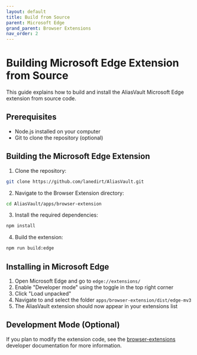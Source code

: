```yaml
---
layout: default
title: Build from Source
parent: Microsoft Edge
grand_parent: Browser Extensions
nav_order: 2
---
```


# Building Microsoft Edge Extension from Source

This guide explains how to build and install the AliasVault Microsoft Edge extension from source code.

## Prerequisites

- Node.js installed on your computer
- Git to clone the repository (optional)

## Building the Microsoft Edge Extension

1. Clone the repository:
```bash
git clone https://github.com/lanedirt/AliasVault.git
```

2. Navigate to the Browser Extension directory:
```bash
cd AliasVault/apps/browser-extension
```

3. Install the required dependencies:
```bash
npm install
```

4. Build the extension:
```bash
npm run build:edge
```

## Installing in Microsoft Edge

1. Open Microsoft Edge and go to `edge://extensions/`
2. Enable "Developer mode" using the toggle in the top right corner
3. Click "Load unpacked"
4. Navigate to and select the folder `apps/browser-extension/dist/edge-mv3`
5. The AliasVault extension should now appear in your extensions list

## Development Mode (Optional)

If you plan to modify the extension code, see the [browser-extensions](../../misc/dev/browser-extensions.md) developer documentation for more information.
